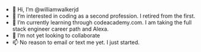 - 👋 Hi, I’m @williamwalkerjd
- 👀 I’m interested in coding as a second profession. I retired from the first. 
- 🌱 I’m currently learning through codeacademy.com. I am taking the full stack engineer career path and Alexa.  
- 💞️ I’m not yet looking to collaborate 
- 📫 No reason to email or text me yet. I just started. 

<!---
williamwalkerjd/williamwalkerjd is a ✨ special ✨ repository because its `README.md` (this file) appears on your GitHub profile.
You can click the Preview link to take a look at your changes.
--->

